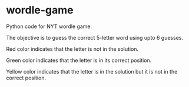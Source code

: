 # wordle-game

Python code for NYT wordle game.

The objective is to guess the correct 5-letter word using upto 6 guesses.


Red color indicates that the letter is not in the solution.

Green color indicates that the letter is in its correct position.

Yellow color indicates that the letter is in the solution but it is not in the correct position.